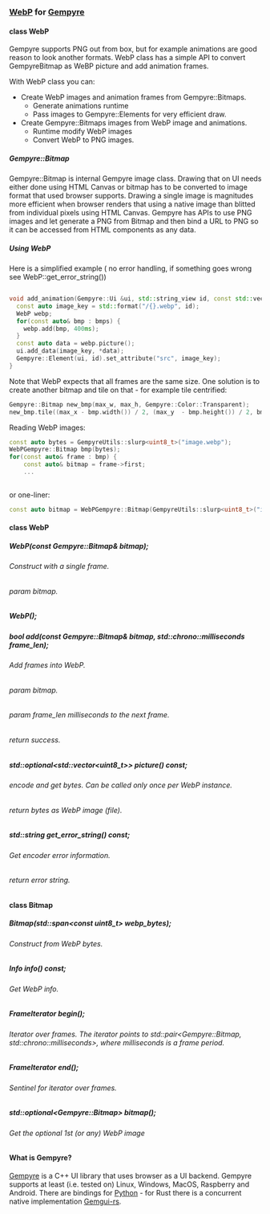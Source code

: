 ### [WebP](http://https://en.wikipedia.org/wiki/WebP "WebP") for [Gempyre](http://https://github.com/mmertama/Gempyre "Gempyre")


####  class WebP

Gempyre supports PNG out from box, but for example animations are good reason to look another formats. WebP class has a simple API to convert GempyreBitmap as WeBP picture and add animation frames.

With WebP class you can:
* Create WebP images and animation frames from Gempyre::Bitmaps.
  * Generate animations runtime
  * Pass images to Gempyre::Elements for very efficient draw.
* Create Gempyre::Bitmaps images from WebP image and animations.
  * Runtime modify WebP images
  * Convert WebP to PNG images.

##### Gempyre::Bitmap

Gempyre::Bitmap is internal Gempyre image class. Drawing that on UI needs either done using HTML Canvas or bitmap has to be converted to image format that used browser supports.  Drawing a single image is magnitudes more efficient when browser renders that using a native image than blitted from individual pixels using HTML Canvas. Gempyre has APIs to use PNG images and let generate a PNG from Bitmap and then bind a URL to PNG so it can be accessed from HTML components as any data.

 ##### Using WebP

 Here is a simplified example ( no error handling, if something goes wrong see WebP::get_error_string())

```cpp

void add_animation(Gempyre::Ui &ui, std::string_view id, const std::vector<Gempyre::Bitmap>& bmps) {
  const auto image_key = std::format("/{}.webp", id);
  WebP webp;
  for(const auto& bmp : bmps) {
    webp.add(bmp, 400ms);
  }
  const auto data = webp.picture();
  ui.add_data(image_key, *data);
  Gempyre::Element(ui, id).set_attribute("src", image_key);
}

```
Note that WebP expects that all frames are the same size. One solution is to create another bitmap and tile on that - for example tile centrified:

```cpp
Gempyre::Bitmap new_bmp(max_w, max_h, Gempyre::Color::Transparent);
new_bmp.tile((max_x - bmp.width()) / 2, (max_y  - bmp.height()) / 2, bmp);
```

Reading WebP images:

```cpp
const auto bytes = GempyreUtils::slurp<uint8_t>("image.webp");
WebPGempyre::Bitmap bmp(bytes);
for(const auto& frame : bmp) {
    const auto& bitmap = frame->first;
    ...
   
```

or one-liner:

```cpp
const auto bitmap = WebPGempyre::Bitmap(GempyreUtils::slurp<uint8_t>("image.webp")).bitmap().value();
```

#### class WebP

##### WebP(const Gempyre::Bitmap& bitmap); 
###### Construct with a single frame.
###### param bitmap.
##### WebP();
##### bool add(const Gempyre::Bitmap& bitmap, std::chrono::milliseconds frame_len);
###### Add frames into WebP.
###### param bitmap. 
###### param frame_len milliseconds to the next frame.
###### return success. 
##### std::optional&lt;std::vector&lt;uint8_t&gt;&gt; picture() const;    
###### encode and get bytes. Can be called only once per WebP instance.
###### return bytes as WebP image (file). 
##### std::string get_error_string() const;    
###### Get encoder error information.
###### return error string.

#### class Bitmap

##### Bitmap(std::span&lt;const uint8_t&gt; webp_bytes);
###### Construct from WebP bytes.
##### Info info() const;
###### Get WebP info.
##### FrameIterator begin();
###### Iterator over frames. The iterator points to std::pair&lt;Gempyre::Bitmap, std::chrono::milliseconds&gt;, where milliseconds is a frame period.
##### FrameIterator end();
###### Sentinel for iterator over frames.
##### std::optional&lt;Gempyre::Bitmap&gt; bitmap();
###### Get the optional 1st (or any) WebP image

#### What is Gempyre?

[Gempyre](http://https://github.com/mmertama/Gempyre "Gempyre") is a C++ UI library that uses browser as a UI backend. Gempyre supports at least (i.e. tested on) Linux, Windows, MacOS, Raspberry and Android. There are bindings for [Python](http://https://github.com/mmertama/Gempyre-Python "Python") - for Rust there is a concurrent native implementation [Gemgui-rs](http://https://github.com/mmertama/gemgui-rs "Gemgui-rs").
